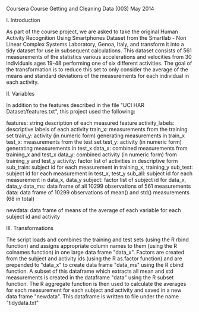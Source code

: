 Coursera Course
Getting and Cleaning Data (003)
May 2014

I. Introduction

As part of the course project, we are asked to take the original Human Activity Recognition Using Smartphones Dataset from the Smartlab - Non Linear Complex Systems Laboratory, Genoa, Italy, and transform it into a tidy dataset for use in subsequent calculations. This dataset consists of 561 measurements of the statistics various accelerations and velocities from 30 individuals ages 19-48 performing one of six different activities. The goal of the transformation is to reduce this set to only consider the average of the means and standard deviations of the measurements for each individual in each activity.

II. Variables

In addition to the features described in the file "UCI HAR Dataset/features.txt", this project used the following:

features:            string description of each measured feature
activity_labels:     descriptive labels of each activity
train_x:             measurements from the training set
train_y:             activity (in numeric form) generating measurements in train_x
test_x:              measurements from the test set
test_y:              activity (in numeric form) generating measurements in test_x
data_x:              combined measurements from training_x and test_x
data_y:              combined activity (in numeric form) from training_y and test_y
activity:            factor list of activities in descriptive form
sub_train:           subject id for each measurement in training_x, training_y
sub_test:            subject id for each measurement in test_x, test_y
sub_all:             subject id for each measurement in data_x, data_y
subject:             factor list of subject id for data_x, data_y
data_ms:             data frame of all 10299 observations of 561 measurements 
data:                data frame of 10299 observations of mean() and std() measurements (68 in total)

newdata:             data frame of means of the average of each variable for each subject id and activity

III. Transformations

The script loads and combines the training and test sets (using the R rbind function) and assigns appropriate column names to them (using the R colnames function) in one large data frame "data_x". Factors are created from the subject and activity ids (using the R as.factor function) and are prepended to "data_x" to create data frame "data_ms" using the R cbind function. A subset of this dataframe which extracts all mean and std measurements is created in the dataframe "data" using the R subset function. The R aggregate function is then used to calculate the averages for each measurement for each subject and activity and saved in a new data frame "newdata". This dataframe is written to file under the name "tidydata.txt"



